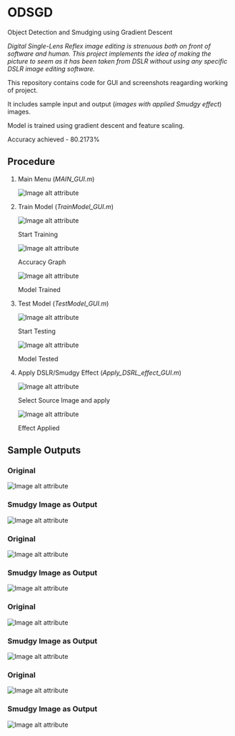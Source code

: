 ﻿# ODSGD

Object Detection and Smudging using Gradient Descent

*Digital Single-Lens Reflex image editing is strenuous both on front of software and human. This project implements the idea of making the picture to seem as it has been taken from DSLR without using any specific DSLR image editing software.*

This repository contains code for GUI and screenshots reagarding working of project.

It includes sample input and output (*images with applied Smudgy effect*) images.

Model is trained using gradient descent and feature scaling.

 Accuracy achieved - 80.2173%

## Procedure 

1. Main Menu (*MAIN_GUI.m*)

   ![Image alt attribute](https://github.com/jass-singh/ODSGD/blob/master/Screen%20Shots/Menu.jpg)



2. Train Model (*TrainModel_GUI.m*)

   ![Image alt attribute](https://github.com/jass-singh/ODSGD/blob/master/Screen%20Shots/Train1.png)

   Start Training  


   ![Image alt attribute](https://github.com/jass-singh/ODSGD/blob/master/Screen%20Shots/Train2.jpg)

   Accuracy Graph


   ![Image alt attribute](https://github.com/jass-singh/ODSGD/blob/master/Screen%20Shots/Train3.jpg)

   Model Trained


3. Test Model (*TestModel_GUI.m*)

   ![Image alt attribute](https://github.com/jass-singh/ODSGD/blob/master/Screen%20Shots/Test1.png)

   Start Testing


   ![Image alt attribute](https://github.com/jass-singh/ODSGD/blob/master/Screen%20Shots/Test2.jpg)

   Model Tested


4. Apply DSLR/Smudgy Effect (*Apply_DSRL_effect_GUI.m*)

   ![Image alt attribute](https://github.com/jass-singh/ODSGD/blob/master/Screen%20Shots/Apply1.png)

   Select Source Image and apply


   ![Image alt attribute](https://github.com/jass-singh/ODSGD/blob/master/Screen%20Shots/Apply2.jpg)

   Effect Applied 


## Sample Outputs

### Original 

   ![Image alt attribute](https://github.com/jass-singh/ODSGD/blob/master/Screen%20Shots/1%20Ori.JPG)


### Smudgy Image as Output

   ![Image alt attribute](https://github.com/jass-singh/ODSGD/blob/master/Screen%20Shots/1%20Smu.png)


### Original 

   ![Image alt attribute](https://github.com/jass-singh/ODSGD/blob/master/Screen%20Shots/2%20Ori.jpg)


### Smudgy Image as Output

   ![Image alt attribute](https://github.com/jass-singh/ODSGD/blob/master/Screen%20Shots/2%20Smu.jpg)


### Original 

   ![Image alt attribute](https://github.com/jass-singh/ODSGD/blob/master/Screen%20Shots/3%20Ori.jpg)


### Smudgy Image as Output

   ![Image alt attribute](https://github.com/jass-singh/ODSGD/blob/master/Screen%20Shots/3%20Smu.png)


### Original 

   ![Image alt attribute](https://github.com/jass-singh/ODSGD/blob/master/Screen%20Shots/4%20Ori.jpg)


### Smudgy Image as Output

   ![Image alt attribute](https://github.com/jass-singh/ODSGD/blob/master/Screen%20Shots/4%20Smu.png)














